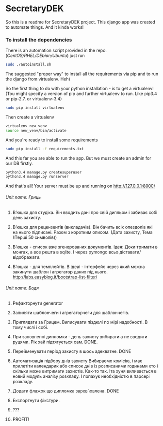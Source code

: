 # SecretaryDEK

So this is a readme for SecretaryDEK project.
This django app was created to automate things. And it kinda works!

### To install the dependencies
There is an automation script provided in the repo. (_CentOS/RHEL/DEbian/Ubuntu_)
just run
````bash
sudo ./autoinstall.sh
````

The suggested "proper way" to install all the requirements via pip
and to run the django from virtualenv. Heh)

So the first thing to do with your python installation - is to get a virtualenv!
(Tou might specify a version of pip and further virtualenv to run. Like pip3.4 or pip-2.7. or virtualenv-3.4)

````bash
sudo pip install virtualenv
````
Then create a virtualenv

````bash
virtualenv new_venv
source new_venv/bin/activate
````

And you're ready to install some requirements

````bash
sudo pip install -f requirements.txt
````

And this far you are able to run the app.
But we must create an admin for our DB firstly.
````bash
python3.4 manage.py createsuperuser
python3.4 manage.py runserver
````

And that's all! Your server must be up and running on http://127.0.0.1:8000/

###### Unit name: Гриць
1.  В’юшка для студіка.
    Він вводить дані про свій дипльом і забиває собі день захисту.

2.  В’юшка для рецензентів (викладачів).
    Він бачить всіх опездолів які на нього підписані. Разом з коротким описом.
    (Дата захисту, Тема (Перші 50 символів))

3.  В’юшка - список вже згенерованих документів.
    Ідея: Доки тримати в монгах, а все решта в sqlite. І через pymongo всьо діставати/відображати.

4.  В’юшка - для темплейтів.
    В ідеаі - інтерфейс через який можна закинути шаблон і агрегатор даних під нього.
    http://labs.easyblog.it/bootstrap-list-filter/

###### Unit name: Бодя
1.  Рефакторнути generator

2.  Запиляти шаблончеги і агрегаторчеги для шаблончегів.

3.  Приглядати за Грицем. Виписувати піздюлі по мірі надобності. В тому числі і собі.

4.  При заповненні дипломки - день захисту вибирати а не вводити руцями. Рік хай підтягується сам. DONE. 
 
5.  Перейменувати період захисту в шось адекватне. DONE

6.  Автоматизація підбору днів захисту
    Вибираємо комісію, і має прилетіти календарик або список днів із розписаними годинами 
    хто і скільки може витримати захистів. Как-то так. 
    Іта хуня виливається в новий модуль аналізу розкладу.
    І попахує необхідністю в парсері розкладу.

7.  Додати флажок що дипломка зарев’ювлена. DONE

8.  Експортнути фікстури.

9.  ???

10.  PROFIT!
